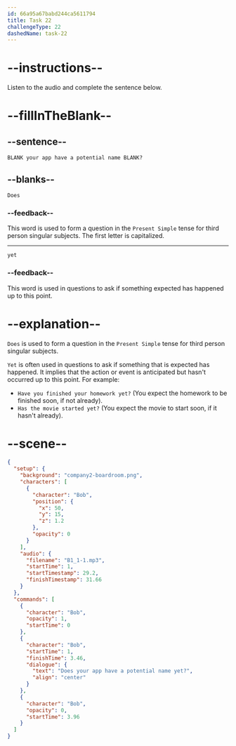 ```yaml
---
id: 66a95a67babd244ca5611794
title: Task 22
challengeType: 22
dashedName: task-22
---
```


<!--
AUDIO REFERENCE:
Bob: Does your app have a potential name yet?
-->

# --instructions--

Listen to the audio and complete the sentence below.

# --fillInTheBlank--

## --sentence--

`BLANK your app have a potential name BLANK?`

## --blanks--

`Does`

### --feedback--

This word is used to form a question in the `Present Simple` tense for third person singular subjects. The first letter is capitalized.

---
`yet`

### --feedback--

This word is used in questions to ask if something expected has happened up to this point.

# --explanation--

`Does` is used to form a question in the `Present Simple` tense for third person singular subjects.

`Yet` is often used in questions to ask if something that is expected has happened. It implies that the action or event is anticipated but hasn't occurred up to this point. For example:

- `Have you finished your homework yet?` (You expect the homework to be finished soon, if not already).
- `Has the movie started yet?` (You expect the movie to start soon, if it hasn't already).


# --scene--

```json
{
  "setup": {
    "background": "company2-boardroom.png",
    "characters": [
      {
        "character": "Bob",
        "position": {
          "x": 50,
          "y": 15,
          "z": 1.2
        },
        "opacity": 0
      }
    ],
    "audio": {
      "filename": "B1_1-1.mp3",
      "startTime": 1,
      "startTimestamp": 29.2,
      "finishTimestamp": 31.66
    }
  },
  "commands": [
    {
      "character": "Bob",
      "opacity": 1,
      "startTime": 0
    },
    {
      "character": "Bob",
      "startTime": 1,
      "finishTime": 3.46,
      "dialogue": {
        "text": "Does your app have a potential name yet?",
        "align": "center"
      }
    },
    {
      "character": "Bob",
      "opacity": 0,
      "startTime": 3.96
    }
  ]
}
```
